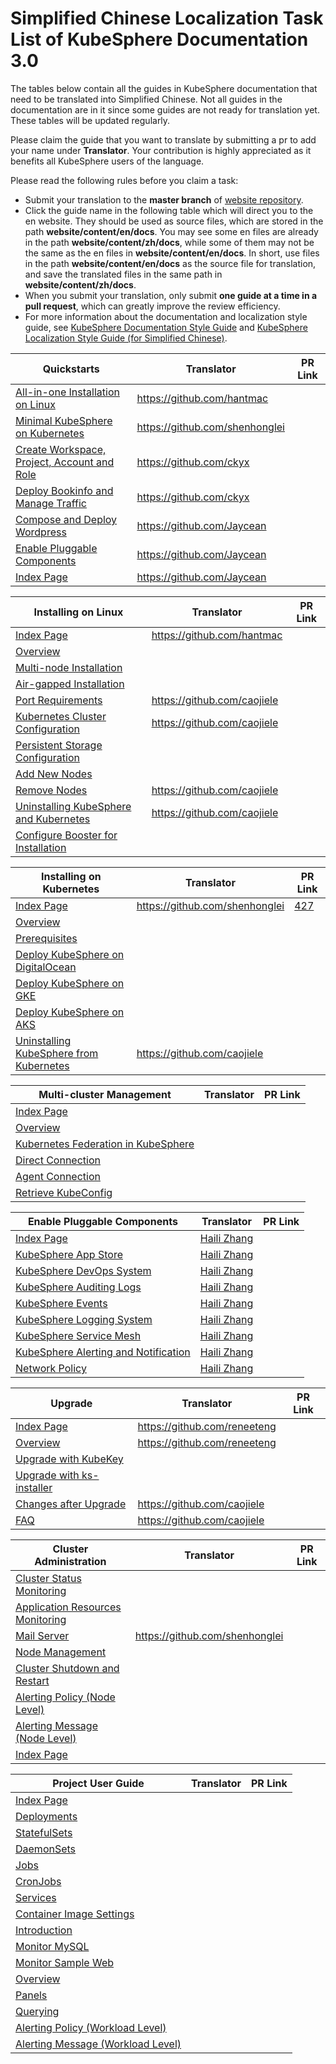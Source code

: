 # Simplified Chinese Localization Task List of KubeSphere Documentation 3.0 

The tables below contain all the guides in KubeSphere documentation that need to be translated into Simplified Chinese. Not all guides in the documentation are in it since some guides are not ready for translation yet. These tables will be updated regularly.

Please claim the guide that you want to translate by submitting a pr to add your name under **Translator**. Your contribution is highly appreciated as it benefits all KubeSphere users of the language.

Please read the following rules before you claim a task:

- Submit your translation to the **master branch** of [website repository](https://github.com/kubesphere/website).
- Click the guide name in the following table which will direct you to the en website. They should be used as source files, which are stored in the path **website/content/en/docs**. You may see some en files are already in the path **website/content/zh/docs**, while some of them may not be the same as the en files in **website/content/en/docs**. In short, use files in the path **website/content/en/docs** as the source file for translation, and save the translated files in the same path in **website/content/zh/docs**.
- When you submit your translation, only submit **one guide at a time in a pull request**, which can greatly improve the review efficiency.
- For more information about the documentation and localization style guide, see [KubeSphere Documentation Style Guide](https://github.com/kubesphere/website/blob/master/KubeSphere%20Documentation%20Style%20Guide.md) and [KubeSphere Localization Style Guide (for Simplified Chinese)](https://github.com/kubesphere/website/blob/master/localization_style_guides/KubeSphere%20Localization%20Style%20Guide%20(for%20Simplified%20Chinese).md).

| Quickstarts                                                  | Translator                 | PR Link |
| ------------------------------------------------------------ | -------------------------- | ------- |
| [All-in-one Installation on Linux](https://kubesphere.io/docs/quick-start/all-in-one-on-linux/) | https://github.com/hantmac |         |
| [Minimal KubeSphere on Kubernetes](https://kubesphere.io/docs/quick-start/minimal-kubesphere-on-k8s/) | https://github.com/shenhonglei |         |
| [Create Workspace, Project, Account and Role](https://kubesphere.io/docs/quick-start/create-workspace-and-project/) |   https://github.com/ckyx                         |         |
| [Deploy Bookinfo and Manage Traffic](https://kubesphere.io/docs/quick-start/deploy-bookinfo-to-k8s/) |    https://github.com/ckyx                        |         |
| [Compose and Deploy Wordpress](https://kubesphere.io/docs/quick-start/wordpress-deployment/) | https://github.com/Jaycean |         |
| [Enable Pluggable Components](https://kubesphere.io/docs/quick-start/enable-pluggable-components/) | https://github.com/Jaycean |         |
| [Index Page](https://kubesphere.io/docs/quick-start/)        | https://github.com/Jaycean |         |

| Installing on Linux                                          | Translator                  | PR Link |
| ------------------------------------------------------------ | --------------------------- | ------- |
| [Index Page](https://kubesphere.io/docs/installing-on-linux/) | https://github.com/hantmac  |         |
| [Overview](https://kubesphere.io/docs/installing-on-linux/introduction/intro/) |                             |         |
| [Multi-node Installation](https://kubesphere.io/docs/installing-on-linux/introduction/multioverview/) |                             |         |
| [Air-gapped Installation](https://kubesphere.io/docs/installing-on-linux/introduction/air-gapped-installation/) |                             |         |
| [Port Requirements](https://kubesphere.io/docs/installing-on-linux/introduction/port-firewall/) | https://github.com/caojiele |         |
| [Kubernetes Cluster Configuration](https://kubesphere.io/docs/installing-on-linux/introduction/vars/) | https://github.com/caojiele |         |
| [Persistent Storage Configuration](https://kubesphere.io/docs/installing-on-linux/introduction/storage-configuration/) |                             |         |
| [Add New Nodes](https://kubesphere.io/docs/installing-on-linux/cluster-operation/add-new-nodes/) |                             |         |
| [Remove Nodes](https://kubesphere.io/docs/installing-on-linux/cluster-operation/remove-nodes/) | https://github.com/caojiele |         |
| [Uninstalling KubeSphere and Kubernetes](https://kubesphere.io/docs/installing-on-linux/uninstalling/uninstalling-kubesphere-and-kubernetes/) | https://github.com/caojiele |         |
| [Configure Booster for Installation](https://kubesphere.io/docs/installing-on-linux/faq/configure-booster/) |                             |         |

| Installing on Kubernetes                                     | Translator                  | PR Link |
| ------------------------------------------------------------ | --------------------------- | ------- |
| [Index Page](https://kubesphere.io/docs/installing-on-kubernetes/) | https://github.com/shenhonglei | [427](https://github.com/kubesphere/website/pull/427) |
| [Overview](https://kubesphere.io/docs/installing-on-kubernetes/introduction/overview/) |                             |         |
| [Prerequisites](https://kubesphere.io/docs/installing-on-kubernetes/introduction/prerequisites/) |                             |         |
| [Deploy KubeSphere on DigitalOcean](https://kubesphere.io/docs/installing-on-kubernetes/hosted-kubernetes/install-kubesphere-on-do/) |                             |         |
| [Deploy KubeSphere on GKE](https://kubesphere.io/docs/installing-on-kubernetes/hosted-kubernetes/install-kubesphere-on-gke/) |                             |         |
| [Deploy KubeSphere on AKS](https://kubesphere.io/docs/installing-on-kubernetes/hosted-kubernetes/install-kubesphere-on-aks/) |                             |         |
| [Uninstalling KubeSphere from Kubernetes](https://kubesphere.io/docs/installing-on-kubernetes/uninstalling/uninstalling-kubesphere-from-k8s/) | https://github.com/caojiele |         |

| Multi-cluster Management                                     | Translator | PR Link |
| ------------------------------------------------------------ | ---------- | ------- |
| [Index Page](https://kubesphere.io/docs/multicluster-management/) |            |         |
| [Overview](https://kubesphere.io/docs/multicluster-management/introduction/overview/) |            |         |
| [Kubernetes Federation in KubeSphere](https://kubesphere.io/docs/multicluster-management/introduction/kubefed-in-kubesphere/) |            |         |
| [Direct Connection](https://kubesphere.io/docs/multicluster-management/enable-multicluster/direct-connection/) |            |         |
| [Agent Connection](https://kubesphere.io/docs/multicluster-management/enable-multicluster/agent-connection/) |            |         |
| [Retrieve KubeConfig](https://kubesphere.io/docs/multicluster-management/enable-multicluster/retrieve-kubeconfig/) |            |         |

| Enable Pluggable Components                                  | Translator | PR Link |
| ------------------------------------------------------------ | ---------- | ------- |
| [Index Page](https://kubesphere.io/docs/pluggable-components/) | [Haili Zhang](https://github.com/webup)           |         |
| [KubeSphere App Store](https://kubesphere.io/docs/pluggable-components/app-store/) | [Haili Zhang](https://github.com/webup)           |         |
| [KubeSphere DevOps System](https://kubesphere.io/docs/pluggable-components/devops/) | [Haili Zhang](https://github.com/webup)           |         |
| [KubeSphere Auditing Logs](https://kubesphere.io/docs/pluggable-components/auditing-logs/) | [Haili Zhang](https://github.com/webup)           |         |
| [KubeSphere Events](https://kubesphere.io/docs/pluggable-components/events/) | [Haili Zhang](https://github.com/webup)           |         |
| [KubeSphere Logging System](https://kubesphere.io/docs/pluggable-components/logging/) | [Haili Zhang](https://github.com/webup)           |         |
| [KubeSphere Service Mesh](https://kubesphere.io/docs/pluggable-components/service-mesh/) | [Haili Zhang](https://github.com/webup)           |         |
| [KubeSphere Alerting and Notification](https://kubesphere.io/docs/pluggable-components/alerting-notification/) | [Haili Zhang](https://github.com/webup)           |         |
| [Network Policy](https://kubesphere.io/docs/pluggable-components/network-policy/) | [Haili Zhang](https://github.com/webup)           |         |

| Upgrade                                                      | Translator                   | PR Link |
| ------------------------------------------------------------ | ---------------------------- | ------- |
| [Index Page](https://kubesphere.io/docs/upgrade/)            | https://github.com/reneeteng |         |
| [Overview](https://kubesphere.io/docs/upgrade/upgrade-overview/) | https://github.com/reneeteng |         |
| [Upgrade with KubeKey](https://kubesphere.io/docs/upgrade/upgrade-with-kubekey/) |                              |         |
| [Upgrade with ks-installer](https://kubesphere.io/docs/upgrade/upgrade-with-ks-installer/) |                              |         |
| [Changes after Upgrade](https://kubesphere.io/docs/upgrade/what-changed/) | https://github.com/caojiele  |         |
| [FAQ](https://kubesphere.io/docs/upgrade/upgrade-faq/)       | https://github.com/caojiele  |         |

| Cluster Administration                                       | Translator | PR Link |
| ------------------------------------------------------------ | ---------- | ------- |
| [Cluster Status Monitoring](https://kubesphere.io/docs/cluster-administration/cluster-status-monitoring/) |            |         |
| [Application Resources Monitoring](https://kubesphere.io/docs/cluster-administration/application-resources-monitoring/) |            |         |
| [Mail Server](https://kubesphere.io/docs/cluster-administration/cluster-settings/mail-server/) | https://github.com/shenhonglei |         |
| [Node Management](https://kubesphere.io/docs/cluster-administration/nodes/) |  | |
| [Cluster Shutdown and Restart](https://kubesphere.io/docs/cluster-administration/shuting-down-and-restart-cluster-cracefully/) |  | |
| [Alerting Policy (Node Level)](https://kubesphere.io/docs/cluster-administration/cluster-wide-alerting-and-notification/alerting-policy/) |  | |
| [Alerting Message (Node Level)](https://kubesphere.io/docs/cluster-administration/cluster-wide-alerting-and-notification/alerting-message/) |  | |
| [Index Page](https://kubesphere.io/docs/cluster-administration/) |  | |

| Project User Guide                                           | Translator | PR Link |
| ------------------------------------------------------------ | ---------- | ------- |
| [Index Page](https://kubesphere.io/docs/project-user-guide/) |            |         |
| [Deployments](https://kubesphere.io/docs/project-user-guide/application-workloads/deployments/) |            |         |
| [StatefulSets](https://kubesphere.io/docs/project-user-guide/application-workloads/statefulsets/) |            |         |
| [DaemonSets](https://kubesphere.io/docs/project-user-guide/application-workloads/daemonsets/) |            |         |
| [Jobs](https://kubesphere.io/docs/project-user-guide/application-workloads/jobs/) |            |         |
| [CronJobs](https://kubesphere.io/docs/project-user-guide/application-workloads/cronjob/) |            |         |
| [Services](https://kubesphere.io/docs/project-user-guide/application-workloads/services/) |            |         |
| [Container Image Settings](https://kubesphere.io/docs/project-user-guide/application-workloads/container-image-settings/) |            |         |
| [Introduction](https://kubesphere.io/docs/project-user-guide/custom-application-monitoring/introduction/) |            |         |
| [Monitor MySQL](https://kubesphere.io/docs/project-user-guide/custom-application-monitoring/get-started/monitor-mysql/) |            |         |
| [Monitor Sample Web](https://kubesphere.io/docs/project-user-guide/custom-application-monitoring/get-started/monitor-sample-web/) |            |         |
| [Overview](https://kubesphere.io/docs/project-user-guide/custom-application-monitoring/visualization/overview/) |            |         |
| [Panels](https://kubesphere.io/docs/project-user-guide/custom-application-monitoring/visualization/panel/) |            |         |
| [Querying](https://kubesphere.io/docs/project-user-guide/custom-application-monitoring/visualization/querying/) |            |         |
| [Alerting Policy (Workload Level)](https://kubesphere.io/docs/project-user-guide/alerting/alerting-policy/) |            |         |
| [Alerting Message (Workload Level)](https://kubesphere.io/docs/project-user-guide/alerting/alerting-message/) |            |         |